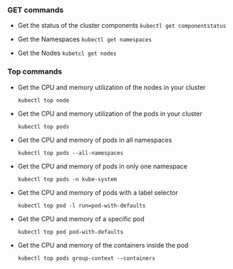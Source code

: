 ### GET commands

* Get the status of the cluster components
  `kubectl get componentstatus`

* Get the Namespaces
  `kubectl get namespaces`

* Get the Nodes
  `kubetcl get nodes`

### Top commands

* Get the CPU and memory utilization of the nodes in your cluster

    `kubectl top node`

* Get the CPU and memory utilization of the pods in your cluster

    `kubectl top pods`

* Get the CPU and memory of pods in all namespaces

    `kubectl top pods --all-namespaces`

* Get the CPU and memory of pods in only one namespace

    `kubectl top pods -n kube-system`

* Get the CPU and memory of pods with a label selector

    `kubectl top pod -l run=pod-with-defaults`

* Get the CPU and memory of a specific pod

    `kubectl top pod pod-with-defaults`

* Get the CPU and memory of the containers inside the pod

    `kubectl top pods group-context --containers`